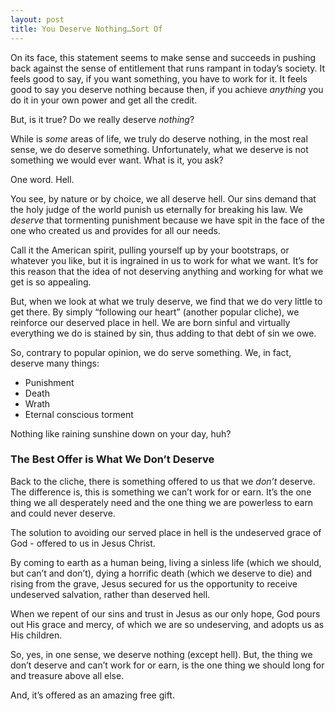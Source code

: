 ```yaml
---
layout: post
title: You Deserve Nothing…Sort Of
---
```



On its face, this statement seems to make sense and succeeds in pushing back against the sense of entitlement that runs rampant in today’s society. It feels good to say, if you want something, you have to work for it. It feels good to say you deserve nothing because then, if you achieve *anything* you do it in your own power and get all the credit.

But, is it true? Do we really deserve _nothing_?

While is *some* areas of life, we truly do deserve nothing, in the most real sense, we do deserve something. Unfortunately, what we deserve is not something we would ever want. What is it, you ask?

One word. Hell.

You see, by nature or by choice, we all deserve hell. Our sins demand that the holy judge of the world punish us eternally for breaking his law. We *deserve* that tormenting punishment because we have spit in the face of the one who created us and provides for all our needs.

Call it the American spirit, pulling yourself up by your bootstraps, or whatever you like, but it is ingrained in us to work for what we want. It’s for this reason that the idea of not deserving anything and working for what we get is so appealing.

But, when we look at what we truly deserve, we find that we do very little to get there. By simply “following our heart” (another popular cliche), we reinforce our deserved place in hell. We are born sinful and virtually everything we do is stained by sin, thus adding to that debt of sin we owe.

So, contrary to popular opinion, we do serve something. We, in fact, deserve many things:

* Punishment
* Death
* Wrath
* Eternal conscious torment

Nothing like raining sunshine down on your day, huh?

### The Best Offer is What We Don’t Deserve ###
Back to the cliche, there is something offered to us that we *don’t* deserve. The difference is, this is something we can’t work for or earn. It’s the one thing we all desperately need and the one thing we are powerless to earn and could never deserve.

The solution to avoiding our served place in hell is the undeserved grace of God - offered to us in Jesus Christ.

By coming to earth as a human being, living a sinless life (which we should, but can’t and don’t), dying a horrific death (which we deserve to die) and rising from the grave, Jesus secured for us the opportunity to receive undeserved salvation, rather than deserved hell.

When we repent of our sins and trust in Jesus as our only hope, God pours out His grace and mercy, of which we are so undeserving, and adopts us as His children.

So, yes, in one sense, we deserve nothing (except hell). But, the thing we don’t deserve and can’t work for or earn, is the one thing we should long for and treasure above all else. 

And, it’s offered as an amazing free gift.
